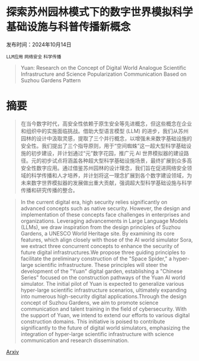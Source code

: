 # 探索苏州园林模式下的数字世界模拟科学基础设施与科普传播新概念

发布时间：2024年10月14日

`LLM应用` `网络安全` `科学传播`

> Yuan: Research on the Concept of Digital World Analogue Scientific Infrastructure and Science Popularization Communication Based on Suzhou Gardens Pattern

# 摘要

> 在当今数字时代，高安全性依赖于原生安全等先进概念，但这些概念在企业和组织中的实施面临挑战。借助大型语言模型 (LLM) 的进步，我们从苏州园林的设计中汲取灵感，提取了三个并行概念，以增强未来数字基础设施的安全性。我们提出了三个指导原则，用于“空间蜘蛛”这一超大型科学基础设施的初步建设，并计划通过“元”数字花园，推广元 AI 世界模拟器的建设路径。元的初步试点将涵盖各种超大型科学基础设施场景，最终扩展到众多高安全性数字应用。通过借鉴苏州园林的设计理念，我们旨在促进网络安全领域的科学传播和人才培养，并计划将这一理念扩展到各个数字建设领域，为未来数字世界模拟器的发展做出重大贡献，强调超大型科学基础设施与科学传播和研究传播的整合。

> In the current digital era, high security relies significantly on advanced concepts such as native security. However, the design and implementation of these concepts face challenges in enterprises and organizations. Leveraging advancements in Large Language Models (LLMs), we draw inspiration from the design principles of Suzhou Gardens, a UNESCO World Heritage site. By examining its core features, which align closely with those of the AI world simulator Sora, we extract three concurrent concepts to enhance the security of future digital infrastructures.We propose three guiding principles to facilitate the preliminary construction of the "Space Spider," a hyper-large scientific infrastructure. These principles will steer the development of the "Yuan" digital garden, establishing a "Chinese Series" focused on the construction pathways of the Yuan AI world simulator. The initial pilot of Yuan is expected to generalize various hyper-large scientific infrastructure scenarios, ultimately expanding into numerous high-security digital applications.Through the design concept of Suzhou Gardens, we aim to promote science communication and talent training in the field of cybersecurity. With the support of Yuan, we intend to extend our efforts to various digital construction domains. This initiative is poised to contribute significantly to the future of digital world simulators, emphasizing the integration of hyper-large scientific infrastructure with science communication and research dissemination.

[Arxiv](https://arxiv.org/abs/2410.10248)